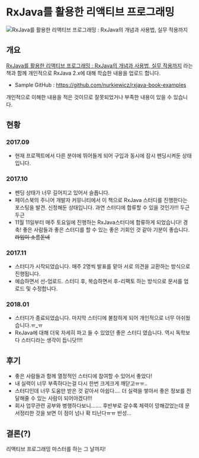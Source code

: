 # RxJava를 활용한 리액티브 프로그래밍

![RxJava를 활용한 리액티브 프로그래밍 : RxJava의 개념과 사용법, 실무 적용까지](http://www.insightbook.co.kr/wp-content/uploads/2017/04/%ED%91%9C%EC%A7%80_%ED%85%8C%EB%91%90%EB%A6%AC_small.jpg)
## 개요
[RxJava를 활용한 리액티브 프로그래밍 : RxJava의 개념과 사용법, 실무 적용까지](http://www.insightbook.co.kr/book/programming-insight/rxjava%EB%A5%BC-%ED%99%9C%EC%9A%A9%ED%95%9C-%EB%A6%AC%EC%95%A1%ED%8B%B0%EB%B8%8C-%ED%94%84%EB%A1%9C%EA%B7%B8%EB%9E%98%EB%B0%8D-rxjava%EC%9D%98-%EA%B0%9C%EB%85%90%EA%B3%BC-%EC%82%AC%EC%9A%A9%EB%B2%95) 라는 책과 함께 개인적으로 RxJava 2.x에 대해 학습한 내용을 업로드 합니다.

* Sample GitHub : https://github.com/nurkiewicz/rxjava-book-examples

개인적으로 이해한 내용을 적은 것이므로 잘못되었거나 부족한 내용이 있을 수 있습니다.

## 현황
### 2017.09
* 현재 프로젝트에서 다른 분야에 뛰어들게 되어 구입과 동시에 잠시 펜딩시켜둔 상태입니다.

### 2017.10
* 펜딩 상태가 너무 길어지고 있어서 슬픕니다.
* 페이스북의 주니어 개발자 커뮤니티에서 이 책으로 RxJava 스터디를 진행한다는 포스팅을 발견. 신청해둔 상태입니다. 과연 스터디에 합류할 수 있을 것인가!!! 두근두근
* 11월 11일부터 매주 토요일에 진행하는 RxJava스터디에 합류하게 되었습니다! 경축! 좋은 사람들과 좋은 스터디를 할 수 있는 좋은 기회인 것 같아 기분이 좋습니다. ~~라임이 소름돋네~~

### 2017.11
* 스터디가 시작되었습니다. 매주 2명씩 발표를 맡아 서로 의견을 교환하는 방식으로 진행됩니다. 
* 예습하면서 선-업로드. 스터디 후, 복습하면서 후-리팩토 하는 방식으로 문서를 업로드 및 수정합니다.

### 2018.01
* 스터디가 종료되었습니다. 마지막 스터디에 불참하게 되어 개인적으로 너무 아쉬웠습니다.ㅠ_ㅠ
* RxJava에 대해 더욱 자세히 파고 들 수 있었던 좋은 스터디 였습니다. 역시 독학보다 스터디라는 생각이 듭니닷!!!!

## 후기
* 좋은 사람들과 함께 열정적인 스터디에 참여할 수 있어서 좋았다!
* 내 실력이 너무 부족하다는걸 다시 한번 크게크게 깨닫고ㅠㅠ..
* 스터디인데 너무 도움만 받은 것 같아서 아쉽다.... 더 실력을 쌓아서 좋은 정보를 전달해줄 수 있는 사람이 되어야겠다!!!
* 회사 업무관련 공부와 병행하다보니....... 후반부로 갈수록 체력이 망해갔었는데 문서정리한 것을 보면 이 점이 넘나 확 티난다ㅠㅠ 반성...

## 결론(?)
리액티브 프로그래밍 마스터를 하는 그 날까지!
